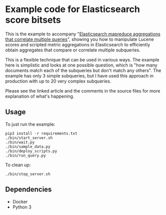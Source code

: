 # Example code for Elasticsearch score bitsets

This is the example to accompany "[Elasticsearch mapreduce aggregations that correlate multiple queries](https://jasonstitt.com/elasticsearch-mapreduce-multiple-queries)", showing you how to manipulate Lucene scores and scripted metric aggregations in Elasticsearch to efficiently obtain aggregates that compare or correlate multiple subqueries.

This is a flexible technique that can be used in various ways. The example here is simplistic and looks at one possible question, which is "how many documents match each of the subqueries but don't match any others". The example has only 3 simple subqueries, but I have used this approach in production with up to 20 very complex subqueries.

Please see the linked article and the comments in the source files for more explanation of what's happening.

## Usage

To just run the example:

```
pip3 install -r requirements.txt
./bin/start_server.sh
./bin/wait.py
./bin/sample_data.py
./bin/deploy_scripts.py
./bin/run_query.py
```

To clean up:

```
./bin/stop_server.sh
```

## Dependencies

* Docker
* Python 3
